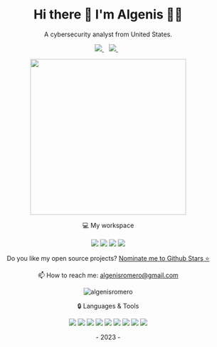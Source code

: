 <h1 align='center'>
  Hi there 👋 I'm Algenis 👨‍💻
</h1>

<p align='center'>
  A cybersecurity analyst from United States.
</p>

<p align='center'>  
  <a href="https://www.linkedin.com/in/algenisromero/">
    <img src="https://img.shields.io/badge/linkedin-%230077B5.svg?&style=for-the-badge&logo=linkedin&logoColor=white" />
  </a>&nbsp;&nbsp;
  <a href="https://instagram.com/algenisromero">
    <img src="https://img.shields.io/badge/instagram-%23E4405F.svg?&style=for-the-badge&logo=instagram&logoColor=white" />        
  </a>&nbsp;&nbsp;
</p>

<p align='center'>
  <a href="#"><img src="https://github-readme-stats.vercel.app/api?username=algenisromero&show_icons=true&count_private=true&theme=dark" width="350"></a>
</p>

<p align='center'>
  💻 My workspace<br/><br/>
  <img src="https://img.shields.io/badge/windows-%230078D6.svg?&style=for-the-badge&logo=windows&logoColor=white" />
  <img src="https://img.shields.io/badge/AMD%20Ryzen_7_3800X-ED1C24?style=for-the-badge&logo=amd&logoColor=white" />
  <img src="https://img.shields.io/badge/RAM-32GB-%230071C5.svg?&style=for-the-badge&logoColor=white" />
  <img src="https://img.shields.io/badge/NVIDIA-RTX3060-76B900?style=for-the-badge&logo=nvidia&logoColor=white" />
</p>

<p align='center'>
  Do you like my open source projects? <a href='https://stars.github.com/nominate/'>Nominate me to Github Stars ⭐</a>
</p>

<!-- <details align='center'>
  <summary>:zap: My workspace specs</summary>
</details>-->

<p align='center'>
  📫 How to reach me: <a href='mailto:algenisromero@gmail.com'>algenisromero@gmail.com</a>
</p>

<p align="center"> <img src="https://komarev.com/ghpvc/?username=algenisromero&label=Profile%20views&color=0e75b6&style=flat" alt="algenisromero" /> </p>

<p align=center> 🔒 Languages & Tools</p>
<p align=center>
<img src="https://img.shields.io/badge/GNU%20Bash-4EAA25?style=for-the-badge&logo=GNU%20Bash&logoColor=white" />
<img src="https://img.shields.io/badge/powershell-5391FE?style=for-the-badge&logo=powershell&logoColor=white" />
<img src="https://img.shields.io/badge/Kibana-005571?style=for-the-badge&logo=Kibana&logoColor=white" />
<img src="https://img.shields.io/badge/Splunk-000000?style=for-the-badge&logo=Splunk&logoColor=white" />
<img src="https://img.shields.io/badge/GitHub-darkgray?style=for-the-badge&logo=github&logoColor=white" />
<img src="https://img.shields.io/badge/TryHackMe-ED1C24?style=for-the-badge&logo=THM&logoColor=white" />
<img src="https://img.shields.io/badge/Rust-orange?style=for-the-badge&logo=rust&logoColor=#E57324" />
<img src="https://img.shields.io/badge/Python-FFD43B?style=for-the-badge&logo=python&logoColor=blue" />
<img src="https://img.shields.io/badge/nmap-navy?style=for-the-badge&logo=apachecassandra&logoColor=%23FF4F8Be" />
</p>

<p align=center> - 2023 - </p>
